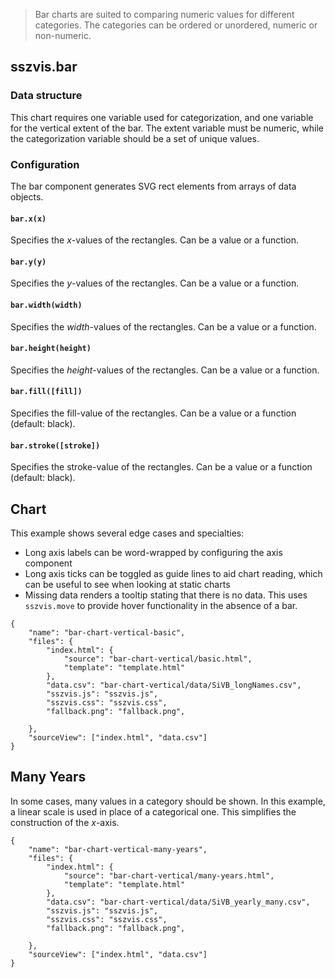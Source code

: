 > Bar charts are suited to comparing numeric values for different categories. The categories can be
> ordered or unordered, numeric or non-numeric.

## sszvis.bar

### Data structure

This chart requires one variable used for categorization, and one variable for the vertical extent
of the bar. The extent variable must be numeric, while the categorization variable should be a set
of unique values.

### Configuration

The bar component generates SVG rect elements from arrays of data objects.

#### `bar.x(x)`

Specifies the _x_-values of the rectangles. Can be a value or a function.

#### `bar.y(y)`

Specifies the _y_-values of the rectangles. Can be a value or a function.

#### `bar.width(width)`

Specifies the _width_-values of the rectangles. Can be a value or a function.

#### `bar.height(height)`

Specifies the _height_-values of the rectangles. Can be a value or a function.

#### `bar.fill([fill])`

Specifies the fill-value of the rectangles. Can be a value or a function (default: black).

#### `bar.stroke([stroke])`

Specifies the stroke-value of the rectangles. Can be a value or a function (default: black).

## Chart

This example shows several edge cases and specialties:

- Long axis labels can be word-wrapped by configuring the axis component
- Long axis ticks can be toggled as guide lines to aid chart reading, which can be useful to see
  when looking at static charts
- Missing data renders a tooltip stating that there is no data. This uses `sszvis.move` to provide
  hover functionality in the absence of a bar.

```project
{
    "name": "bar-chart-vertical-basic",
    "files": {
        "index.html": {
            "source": "bar-chart-vertical/basic.html",
            "template": "template.html"
        },
        "data.csv": "bar-chart-vertical/data/SiVB_longNames.csv",
        "sszvis.js": "sszvis.js",
        "sszvis.css": "sszvis.css",
        "fallback.png": "fallback.png",

    },
    "sourceView": ["index.html", "data.csv"]
}
```

## Many Years

In some cases, many values in a category should be shown. In this example, a linear scale is used in
place of a categorical one. This simplifies the construction of the _x_-axis.

```project
{
    "name": "bar-chart-vertical-many-years",
    "files": {
        "index.html": {
            "source": "bar-chart-vertical/many-years.html",
            "template": "template.html"
        },
        "data.csv": "bar-chart-vertical/data/SiVB_yearly_many.csv",
        "sszvis.js": "sszvis.js",
        "sszvis.css": "sszvis.css",
        "fallback.png": "fallback.png",

    },
    "sourceView": ["index.html", "data.csv"]
}
```
